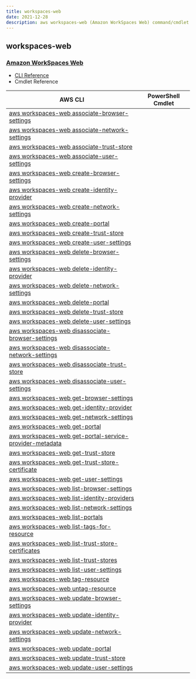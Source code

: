 ```yaml
---
title: workspaces-web
date: 2021-12-28
description: aws workspaces-web (Amazon WorkSpaces Web) command/cmdlet list.
---
```


## workspaces-web

### [Amazon WorkSpaces Web](https://aws.amazon.com/workspaces/)

* [CLI Reference](https://docs.aws.amazon.com/cli/latest/reference/workspaces-web/index.html)
* Cmdlet Reference

|AWS CLI|PowerShell Cmdlet|
|----|----|
|[aws workspaces-web associate-browser-settings](https://docs.aws.amazon.com/cli/latest/reference/workspaces-web/associate-browser-settings.html)||
|[aws workspaces-web associate-network-settings](https://docs.aws.amazon.com/cli/latest/reference/workspaces-web/associate-network-settings.html)||
|[aws workspaces-web associate-trust-store](https://docs.aws.amazon.com/cli/latest/reference/workspaces-web/associate-trust-store.html)||
|[aws workspaces-web associate-user-settings](https://docs.aws.amazon.com/cli/latest/reference/workspaces-web/associate-user-settings.html)||
|[aws workspaces-web create-browser-settings](https://docs.aws.amazon.com/cli/latest/reference/workspaces-web/create-browser-settings.html)||
|[aws workspaces-web create-identity-provider](https://docs.aws.amazon.com/cli/latest/reference/workspaces-web/create-identity-provider.html)||
|[aws workspaces-web create-network-settings](https://docs.aws.amazon.com/cli/latest/reference/workspaces-web/create-network-settings.html)||
|[aws workspaces-web create-portal](https://docs.aws.amazon.com/cli/latest/reference/workspaces-web/create-portal.html)||
|[aws workspaces-web create-trust-store](https://docs.aws.amazon.com/cli/latest/reference/workspaces-web/create-trust-store.html)||
|[aws workspaces-web create-user-settings](https://docs.aws.amazon.com/cli/latest/reference/workspaces-web/create-user-settings.html)||
|[aws workspaces-web delete-browser-settings](https://docs.aws.amazon.com/cli/latest/reference/workspaces-web/delete-browser-settings.html)||
|[aws workspaces-web delete-identity-provider](https://docs.aws.amazon.com/cli/latest/reference/workspaces-web/delete-identity-provider.html)||
|[aws workspaces-web delete-network-settings](https://docs.aws.amazon.com/cli/latest/reference/workspaces-web/delete-network-settings.html)||
|[aws workspaces-web delete-portal](https://docs.aws.amazon.com/cli/latest/reference/workspaces-web/delete-portal.html)||
|[aws workspaces-web delete-trust-store](https://docs.aws.amazon.com/cli/latest/reference/workspaces-web/delete-trust-store.html)||
|[aws workspaces-web delete-user-settings](https://docs.aws.amazon.com/cli/latest/reference/workspaces-web/delete-user-settings.html)||
|[aws workspaces-web disassociate-browser-settings](https://docs.aws.amazon.com/cli/latest/reference/workspaces-web/disassociate-browser-settings.html)||
|[aws workspaces-web disassociate-network-settings](https://docs.aws.amazon.com/cli/latest/reference/workspaces-web/disassociate-network-settings.html)||
|[aws workspaces-web disassociate-trust-store](https://docs.aws.amazon.com/cli/latest/reference/workspaces-web/disassociate-trust-store.html)||
|[aws workspaces-web disassociate-user-settings](https://docs.aws.amazon.com/cli/latest/reference/workspaces-web/disassociate-user-settings.html)||
|[aws workspaces-web get-browser-settings](https://docs.aws.amazon.com/cli/latest/reference/workspaces-web/get-browser-settings.html)||
|[aws workspaces-web get-identity-provider](https://docs.aws.amazon.com/cli/latest/reference/workspaces-web/get-identity-provider.html)||
|[aws workspaces-web get-network-settings](https://docs.aws.amazon.com/cli/latest/reference/workspaces-web/get-network-settings.html)||
|[aws workspaces-web get-portal](https://docs.aws.amazon.com/cli/latest/reference/workspaces-web/get-portal.html)||
|[aws workspaces-web get-portal-service-provider-metadata](https://docs.aws.amazon.com/cli/latest/reference/workspaces-web/get-portal-service-provider-metadata.html)||
|[aws workspaces-web get-trust-store](https://docs.aws.amazon.com/cli/latest/reference/workspaces-web/get-trust-store.html)||
|[aws workspaces-web get-trust-store-certificate](https://docs.aws.amazon.com/cli/latest/reference/workspaces-web/get-trust-store-certificate.html)||
|[aws workspaces-web get-user-settings](https://docs.aws.amazon.com/cli/latest/reference/workspaces-web/get-user-settings.html)||
|[aws workspaces-web list-browser-settings](https://docs.aws.amazon.com/cli/latest/reference/workspaces-web/list-browser-settings.html)||
|[aws workspaces-web list-identity-providers](https://docs.aws.amazon.com/cli/latest/reference/workspaces-web/list-identity-providers.html)||
|[aws workspaces-web list-network-settings](https://docs.aws.amazon.com/cli/latest/reference/workspaces-web/list-network-settings.html)||
|[aws workspaces-web list-portals](https://docs.aws.amazon.com/cli/latest/reference/workspaces-web/list-portals.html)||
|[aws workspaces-web list-tags-for-resource](https://docs.aws.amazon.com/cli/latest/reference/workspaces-web/list-tags-for-resource.html)||
|[aws workspaces-web list-trust-store-certificates](https://docs.aws.amazon.com/cli/latest/reference/workspaces-web/list-trust-store-certificates.html)||
|[aws workspaces-web list-trust-stores](https://docs.aws.amazon.com/cli/latest/reference/workspaces-web/list-trust-stores.html)||
|[aws workspaces-web list-user-settings](https://docs.aws.amazon.com/cli/latest/reference/workspaces-web/list-user-settings.html)||
|[aws workspaces-web tag-resource](https://docs.aws.amazon.com/cli/latest/reference/workspaces-web/tag-resource.html)||
|[aws workspaces-web untag-resource](https://docs.aws.amazon.com/cli/latest/reference/workspaces-web/untag-resource.html)||
|[aws workspaces-web update-browser-settings](https://docs.aws.amazon.com/cli/latest/reference/workspaces-web/update-browser-settings.html)||
|[aws workspaces-web update-identity-provider](https://docs.aws.amazon.com/cli/latest/reference/workspaces-web/update-identity-provider.html)||
|[aws workspaces-web update-network-settings](https://docs.aws.amazon.com/cli/latest/reference/workspaces-web/update-network-settings.html)||
|[aws workspaces-web update-portal](https://docs.aws.amazon.com/cli/latest/reference/workspaces-web/update-portal.html)||
|[aws workspaces-web update-trust-store](https://docs.aws.amazon.com/cli/latest/reference/workspaces-web/update-trust-store.html)||
|[aws workspaces-web update-user-settings](https://docs.aws.amazon.com/cli/latest/reference/workspaces-web/update-user-settings.html)||

